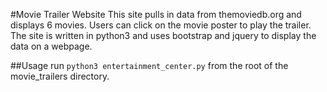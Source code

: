 #Movie Trailer Website
This site pulls in data from themoviedb.org and displays 6 movies.  Users can click on the
movie poster to play the trailer.  The site is written in python3 and uses bootstrap and jquery to display
the data on a webpage.

##Usage
run `python3 entertainment_center.py` from the root of the movie_trailers directory.